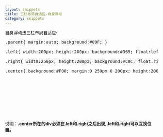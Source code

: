 ```yaml
---
layout: snippets
title: 三栏布局自适应-自身浮动
category: snippets
---
```


自身浮动法三栏布局自适应:

<pre data-language="css">
.parent{ margin:auto; background:#09F; }

.left{ width:200px; height:200px; background:#369; float:left; }

.right{ width:250px; height:200px; background:#C0C; float:right; }

.center{ background:#F00; margin:0 250px 0 200px; height:200px; }
</pre>

<pre data-language="html">
<div class="parent">
    <div class="left"></div>
    <div class="right"></div>
    <div class="center"></div>
</div>
</pre>

说明：**.center所在的div必须在.left和.right之后出现,.left和.right可以互换位置。**